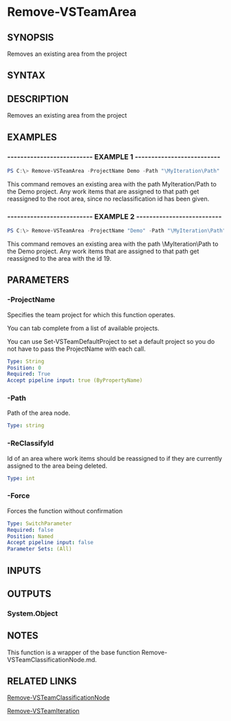 


# Remove-VSTeamArea

## SYNOPSIS

Removes an existing area from the project


## SYNTAX

## DESCRIPTION

Removes an existing area from the project


## EXAMPLES

### -------------------------- EXAMPLE 1 --------------------------

```PowerShell
PS C:\> Remove-VSTeamArea -ProjectName Demo -Path "\MyIteration\Path"
```

This command removes an existing area with the path MyIteration/Path to the Demo project. Any work items that are assigned to that path get reassigned to the root area, since no reclassification id has been given.

### -------------------------- EXAMPLE 2 --------------------------

```PowerShell
PS C:\> Remove-VSTeamArea -ProjectName "Demo" -Path "\MyIteration\Path" -ReClassifyId 19
```

This command removes an existing area with the path \MyIteration\Path to the Demo project. Any work items that are assigned to that path get reassigned to the area with the id 19.

## PARAMETERS

### -ProjectName

Specifies the team project for which this function operates.

You can tab complete from a list of available projects.

You can use Set-VSTeamDefaultProject to set a default project so
you do not have to pass the ProjectName with each call.

```yaml
Type: String
Position: 0
Required: True
Accept pipeline input: true (ByPropertyName)
```

### -Path

Path of the area node.

```yaml
Type: string
```

### -ReClassifyId

Id of an area where work items should be reassigned to if they are currently assigned to the area being deleted.

```yaml
Type: int
```

### -Force

Forces the function without confirmation

```yaml
Type: SwitchParameter
Required: false
Position: Named
Accept pipeline input: false
Parameter Sets: (All)
```

## INPUTS

## OUTPUTS

### System.Object

## NOTES

This function is a wrapper of the base function Remove-VSTeamClassificationNode.md.

## RELATED LINKS

[Remove-VSTeamClassificationNode](Remove-VSTeamClassificationNode.md)

[Remove-VSTeamIteration](Remove-VSTeamIteration.md)

